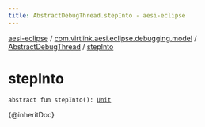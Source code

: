 ```yaml
---
title: AbstractDebugThread.stepInto - aesi-eclipse
---
```


[aesi-eclipse](../../index.html) / [com.virtlink.aesi.eclipse.debugging.model](../index.html) / [AbstractDebugThread](index.html) / [stepInto](.)

# stepInto

`abstract fun stepInto(): `[`Unit`](https://kotlinlang.org/api/latest/jvm/stdlib/kotlin/-unit/index.html)

{@inheritDoc}

